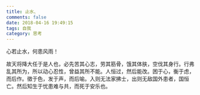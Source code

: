 ```yaml
---
title: 止水、
comments: false
date: 2018-04-16 19:49:15
tags: 自我
category: 思考
---
```


心若止水，何患风雨！

故天将降大任于是人也，必先苦其心志，劳其筋骨，饿其体肤，空伐其身行。行弗乱其所为，所以动心忍性，曾益其所不能。人恒过，然后能改。困于心，衡于虑，而后作。徵于色，发于声，而后喻。入则无法家拂士，出则无敌国外患者，国恒亡。然后知生于忧患难与共，而死于安乐也。
